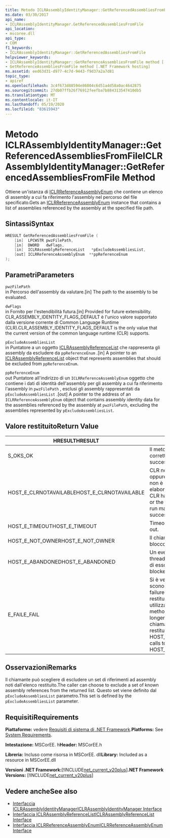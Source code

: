```yaml
---
title: Metodo ICLRAssemblyIdentityManager::GetReferencedAssembliesFromFile
ms.date: 03/30/2017
api_name:
- ICLRAssemblyIdentityManager.GetReferencedAssembliesFromFile
api_location:
- mscoree.dll
api_type:
- COM
f1_keywords:
- ICLRAssemblyIdentityManager::GetReferencedAssembliesFromFile
helpviewer_keywords:
- ICLRAssemblyIdentityManager::GetReferenceAssembliesFromFile method [.NET Framework hosting]
- GetReferenceAssembliesFromFile method [.NET Framework hosting]
ms.assetid: eed63d31-d977-4c7d-9443-f9d37a2a7d81
topic_type:
- apiref
ms.openlocfilehash: 3c4f673d88594e86004c6d51a4d58a0ac4642875
ms.sourcegitcommit: 27db07ffb26f76912feefba7b884313547410db5
ms.translationtype: MT
ms.contentlocale: it-IT
ms.lasthandoff: 05/19/2020
ms.locfileid: "83615943"
---
```

# <a name="iclrassemblyidentitymanagergetreferencedassembliesfromfile-method"></a><span data-ttu-id="2bd8f-102">Metodo ICLRAssemblyIdentityManager::GetReferencedAssembliesFromFile</span><span class="sxs-lookup"><span data-stu-id="2bd8f-102">ICLRAssemblyIdentityManager::GetReferencedAssembliesFromFile Method</span></span>
<span data-ttu-id="2bd8f-103">Ottiene un'istanza di [ICLRReferenceAssemblyEnum](iclrreferenceassemblyenum-interface.md) che contiene un elenco di assembly a cui fa riferimento l'assembly nel percorso del file specificato.</span><span class="sxs-lookup"><span data-stu-id="2bd8f-103">Gets an [ICLRReferenceAssemblyEnum](iclrreferenceassemblyenum-interface.md) instance that contains a list of assemblies referenced by the assembly at the specified file path.</span></span>  
  
## <a name="syntax"></a><span data-ttu-id="2bd8f-104">Sintassi</span><span class="sxs-lookup"><span data-stu-id="2bd8f-104">Syntax</span></span>  
  
```cpp  
HRESULT GetReferencedAssembliesFromFile (  
    [in]  LPCWSTR pwzFilePath,  
    [in]  DWORD   dwFlags,  
    [in]  ICLRAssemblyReferenceList   *pExcludeAssembliesList,  
    [out] ICLRReferenceAssemblyEnum  **ppReferenceEnum  
);  
```  
  
## <a name="parameters"></a><span data-ttu-id="2bd8f-105">Parametri</span><span class="sxs-lookup"><span data-stu-id="2bd8f-105">Parameters</span></span>  
 `pwzFilePath`  
 <span data-ttu-id="2bd8f-106">in Percorso dell'assembly da valutare.</span><span class="sxs-lookup"><span data-stu-id="2bd8f-106">[in] The path to the assembly to be evaluated.</span></span>  
  
 `dwFlags`  
 <span data-ttu-id="2bd8f-107">in Fornito per l'estendibilità futura.</span><span class="sxs-lookup"><span data-stu-id="2bd8f-107">[in] Provided for future extensibility.</span></span> <span data-ttu-id="2bd8f-108">CLR_ASSEMBLY_IDENTITY_FLAGS_DEFAULT è l'unico valore supportato dalla versione corrente di Common Language Runtime (CLR).</span><span class="sxs-lookup"><span data-stu-id="2bd8f-108">CLR_ASSEMBLY_IDENTITY_FLAGS_DEFAULT is the only value that the current version of the common language runtime (CLR) supports.</span></span>  
  
 `pExcludeAssembliesList`  
 <span data-ttu-id="2bd8f-109">in Puntatore a un oggetto [ICLRAssemblyReferenceList](iclrassemblyreferencelist-interface.md) che rappresenta gli assembly da escludere da `ppReferenceEnum` .</span><span class="sxs-lookup"><span data-stu-id="2bd8f-109">[in] A pointer to an [ICLRAssemblyReferenceList](iclrassemblyreferencelist-interface.md) object that represents assemblies that should be excluded from `ppReferenceEnum`.</span></span>  
  
 `ppReferenceEnum`  
 <span data-ttu-id="2bd8f-110">out Puntatore all'indirizzo di un `ICLRReferenceAssemblyEnum` oggetto che contiene i dati di identità dell'assembly per gli assembly a cui fa riferimento l'assembly in `pwzFilePath` , esclusi gli assembly rappresentati da `pExcludeAssembliesList` .</span><span class="sxs-lookup"><span data-stu-id="2bd8f-110">[out] A pointer to the address of an `ICLRReferenceAssemblyEnum` object that contains assembly identity data for the assemblies referenced by the assembly at `pwzFilePath`, excluding the assemblies represented by `pExcludeAssembliesList`.</span></span>  
  
## <a name="return-value"></a><span data-ttu-id="2bd8f-111">Valore restituito</span><span class="sxs-lookup"><span data-stu-id="2bd8f-111">Return Value</span></span>  
  
|<span data-ttu-id="2bd8f-112">HRESULT</span><span class="sxs-lookup"><span data-stu-id="2bd8f-112">HRESULT</span></span>|<span data-ttu-id="2bd8f-113">Description</span><span class="sxs-lookup"><span data-stu-id="2bd8f-113">Description</span></span>|  
|-------------|-----------------|  
|<span data-ttu-id="2bd8f-114">S_OK</span><span class="sxs-lookup"><span data-stu-id="2bd8f-114">S_OK</span></span>|<span data-ttu-id="2bd8f-115">Il metodo è stato restituito correttamente.</span><span class="sxs-lookup"><span data-stu-id="2bd8f-115">The method returned successfully.</span></span>|  
|<span data-ttu-id="2bd8f-116">HOST_E_CLRNOTAVAILABLE</span><span class="sxs-lookup"><span data-stu-id="2bd8f-116">HOST_E_CLRNOTAVAILABLE</span></span>|<span data-ttu-id="2bd8f-117">CLR non è stato caricato in un processo oppure CLR si trova in uno stato in cui non è possibile eseguire codice gestito o elaborare la chiamata correttamente.</span><span class="sxs-lookup"><span data-stu-id="2bd8f-117">The CLR has not been loaded into a process, or the CLR is in a state in which it cannot run managed code or process the call successfully.</span></span>|  
|<span data-ttu-id="2bd8f-118">HOST_E_TIMEOUT</span><span class="sxs-lookup"><span data-stu-id="2bd8f-118">HOST_E_TIMEOUT</span></span>|<span data-ttu-id="2bd8f-119">Timeout della chiamata.</span><span class="sxs-lookup"><span data-stu-id="2bd8f-119">The call timed out.</span></span>|  
|<span data-ttu-id="2bd8f-120">HOST_E_NOT_OWNER</span><span class="sxs-lookup"><span data-stu-id="2bd8f-120">HOST_E_NOT_OWNER</span></span>|<span data-ttu-id="2bd8f-121">Il chiamante non è il proprietario del blocco.</span><span class="sxs-lookup"><span data-stu-id="2bd8f-121">The caller does not own the lock.</span></span>|  
|<span data-ttu-id="2bd8f-122">HOST_E_ABANDONED</span><span class="sxs-lookup"><span data-stu-id="2bd8f-122">HOST_E_ABANDONED</span></span>|<span data-ttu-id="2bd8f-123">Un evento è stato annullato mentre un thread bloccato o Fiber era in attesa su di esso.</span><span class="sxs-lookup"><span data-stu-id="2bd8f-123">An event was canceled while a blocked thread or fiber was waiting on it.</span></span>|  
|<span data-ttu-id="2bd8f-124">E_FAIL</span><span class="sxs-lookup"><span data-stu-id="2bd8f-124">E_FAIL</span></span>|<span data-ttu-id="2bd8f-125">Si è verificato un errore irreversibile sconosciuto.</span><span class="sxs-lookup"><span data-stu-id="2bd8f-125">An unknown catastrophic failure occurred.</span></span> <span data-ttu-id="2bd8f-126">Se un metodo restituisce E_FAIL, CLR non è più utilizzabile all'interno del processo.</span><span class="sxs-lookup"><span data-stu-id="2bd8f-126">If a method returns E_FAIL, the CLR is no longer usable within the process.</span></span> <span data-ttu-id="2bd8f-127">Le chiamate successive ai metodi di hosting restituiscono HOST_E_CLRNOTAVAILABLE.</span><span class="sxs-lookup"><span data-stu-id="2bd8f-127">Subsequent calls to hosting methods return HOST_E_CLRNOTAVAILABLE.</span></span>|  
  
## <a name="remarks"></a><span data-ttu-id="2bd8f-128">Osservazioni</span><span class="sxs-lookup"><span data-stu-id="2bd8f-128">Remarks</span></span>  
 <span data-ttu-id="2bd8f-129">Il chiamante può scegliere di escludere un set di riferimenti ad assembly noti dall'elenco restituito.</span><span class="sxs-lookup"><span data-stu-id="2bd8f-129">The caller can choose to exclude a set of known assembly references from the returned list.</span></span> <span data-ttu-id="2bd8f-130">Questo set viene definito dal `pExcludeAssembliesList` parametro.</span><span class="sxs-lookup"><span data-stu-id="2bd8f-130">This set is defined by the `pExcludeAssembliesList` parameter.</span></span>  
  
## <a name="requirements"></a><span data-ttu-id="2bd8f-131">Requisiti</span><span class="sxs-lookup"><span data-stu-id="2bd8f-131">Requirements</span></span>  
 <span data-ttu-id="2bd8f-132">**Piattaforme:** vedere [Requisiti di sistema di .NET Framework](../../get-started/system-requirements.md).</span><span class="sxs-lookup"><span data-stu-id="2bd8f-132">**Platforms:** See [System Requirements](../../get-started/system-requirements.md).</span></span>  
  
 <span data-ttu-id="2bd8f-133">**Intestazione:** MSCorEE. h</span><span class="sxs-lookup"><span data-stu-id="2bd8f-133">**Header:** MSCorEE.h</span></span>  
  
 <span data-ttu-id="2bd8f-134">**Libreria:** Incluso come risorsa in MSCorEE. dll</span><span class="sxs-lookup"><span data-stu-id="2bd8f-134">**Library:** Included as a resource in MSCorEE.dll</span></span>  
  
 <span data-ttu-id="2bd8f-135">**Versioni .NET Framework:**[!INCLUDE[net_current_v20plus](../../../../includes/net-current-v20plus-md.md)]</span><span class="sxs-lookup"><span data-stu-id="2bd8f-135">**.NET Framework Versions:** [!INCLUDE[net_current_v20plus](../../../../includes/net-current-v20plus-md.md)]</span></span>  
  
## <a name="see-also"></a><span data-ttu-id="2bd8f-136">Vedere anche</span><span class="sxs-lookup"><span data-stu-id="2bd8f-136">See also</span></span>

- [<span data-ttu-id="2bd8f-137">Interfaccia ICLRAssemblyIdentityManager</span><span class="sxs-lookup"><span data-stu-id="2bd8f-137">ICLRAssemblyIdentityManager Interface</span></span>](iclrassemblyidentitymanager-interface.md)
- [<span data-ttu-id="2bd8f-138">Interfaccia ICLRAssemblyReferenceList</span><span class="sxs-lookup"><span data-stu-id="2bd8f-138">ICLRAssemblyReferenceList Interface</span></span>](iclrassemblyreferencelist-interface.md)
- [<span data-ttu-id="2bd8f-139">Interfaccia ICLRReferenceAssemblyEnum</span><span class="sxs-lookup"><span data-stu-id="2bd8f-139">ICLRReferenceAssemblyEnum Interface</span></span>](iclrreferenceassemblyenum-interface.md)
